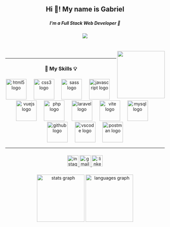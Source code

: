 <h2 align="center">Hi 👋! My name is Gabriel</h2>

###

<h5 align="center">I'm a Full Stack Web Developer 💛</h5>

###

<div align="center">
  <img src="https://visitor-badge.laobi.icu/badge?page_id=PinoGabriel.PinoGabriel&"  />
</div>

###

<br clear="both">

<img align="right" height="150" src="https://media.licdn.com/dms/image/D4D03AQGHGb7Z1G4WLA/profile-displayphoto-shrink_800_800/0/1710855116770?e=1718841600&v=beta&t=Axc4zb_nAHI3aruExoBetHLHJ-wPZhYWQO_WMYCudjk"  />

###

<hr>

<h3 align="center">🧠 My Skills 💡</h3>

###

<div align="center">
  <img src="https://skillicons.dev/icons?i=html" height="65" alt="html5 logo"  />
  <img width="15" />
  <img src="https://skillicons.dev/icons?i=css" height="65" alt="css3 logo"  />
  <img width="15" />
  <img src="https://skillicons.dev/icons?i=sass" height="65" alt="sass logo"  />
  <img width="15" />
  <img src="https://skillicons.dev/icons?i=js" height="65" alt="javascript logo"  />
  <img width="15" />
  <img src="https://skillicons.dev/icons?i=vue" height="65" alt="vuejs logo"  />
  <img width="15" />
  <img src="https://skillicons.dev/icons?i=php" height="65" alt="php logo"  />
  <img width="15" />
  <img src="https://skillicons.dev/icons?i=laravel" height="65" alt="laravel logo"  />
  <img width="15" />
  <img src="https://skillicons.dev/icons?i=vite" height="65" alt="vite logo"  />
  <img width="15" />
  <img src="https://skillicons.dev/icons?i=mysql" height="65" alt="mysql logo"  />
  <img width="15" />
  <img src="https://skillicons.dev/icons?i=github" height="65" alt="github logo"  />
  <img width="15" />
  <img src="https://skillicons.dev/icons?i=vscode" height="65" alt="vscode logo"  />
  <img width="15" />
  <img src="https://skillicons.dev/icons?i=postman" height="65" alt="postman logo"  />
</div>

<hr>

###

<div align="center">
  <a href="https://www.instagram.com/pinogabriel/?hl=it" target="_blank">
    <img src="https://img.shields.io/static/v1?message=Instagram&logo=instagram&label=&color=E4405F&logoColor=white&labelColor=&style=for-the-badge" height="35" alt="instagram logo"  />
  </a>
  <a href="mailto:pinogabriel01@gmail.com" target="_blank">
    <img src="https://img.shields.io/static/v1?message=Gmail&logo=gmail&label=&color=D14836&logoColor=white&labelColor=&style=for-the-badge" height="35" alt="gmail logo"  />
  </a>
  <a href="https://www.linkedin.com/in/gabriel-pino-01739b1b6/" target="_blank">
    <img src="https://img.shields.io/static/v1?message=LinkedIn&logo=linkedin&label=&color=0077B5&logoColor=white&labelColor=&style=for-the-badge" height="35" alt="linkedin logo"  />
  </a>
</div>

###

<div align="center">
  <img src="https://github-readme-stats.vercel.app/api?username=PinoGabriel&hide_title=false&hide_rank=false&show_icons=true&include_all_commits=true&count_private=true&disable_animations=false&theme=dracula&locale=en&hide_border=false&order=1" height="150" alt="stats graph"  />
  <img src="https://github-readme-stats.vercel.app/api/top-langs?username=PinoGabriel&locale=en&hide_title=false&layout=compact&card_width=320&langs_count=5&theme=dracula&hide_border=false&order=2" height="150" alt="languages graph"  />
</div>

###
